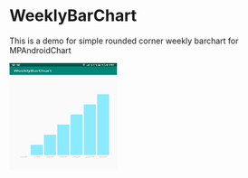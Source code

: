 # WeeklyBarChart
This is a demo for simple rounded corner weekly barchart for MPAndroidChart

<img align="left" width="190" height="190" style="margin:0px 15px 0px 0px" src="https://github.com/mohamedagamy/WeeklyBarChart/blob/master/Screenshot_20190902-165056.png">
